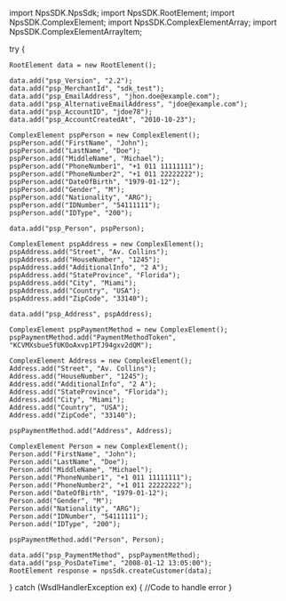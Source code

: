 import NpsSDK.NpsSdk;
import NpsSDK.RootElement;
import NpsSDK.ComplexElement;
import NpsSDK.ComplexElementArray;
import NpsSDK.ComplexElementArrayItem;

try {

    RootElement data = new RootElement();

    data.add("psp_Version", "2.2");
    data.add("psp_MerchantId", "sdk_test");
    data.add("psp_EmailAddress", "jhon.doe@example.com");
    data.add("psp_AlternativeEmailAddress", "jdoe@example.com");
    data.add("psp_AccountID", "jdoe78");
    data.add("psp_AccountCreatedAt", "2010-10-23");

    ComplexElement pspPerson = new ComplexElement();
    pspPerson.add("FirstName", "John");
    pspPerson.add("LastName", "Doe");
    pspPerson.add("MiddleName", "Michael");
    pspPerson.add("PhoneNumber1", "+1 011 11111111");
    pspPerson.add("PhoneNumber2", "+1 011 22222222");
    pspPerson.add("DateOfBirth", "1979-01-12");
    pspPerson.add("Gender", "M");
    pspPerson.add("Nationality", "ARG");
    pspPerson.add("IDNumber", "54111111");
    pspPerson.add("IDType", "200");

    data.add("psp_Person", pspPerson);

    ComplexElement pspAddress = new ComplexElement();
    pspAddress.add("Street", "Av. Collins");
    pspAddress.add("HouseNumber", "1245");
    pspAddress.add("AdditionalInfo", "2 A");
    pspAddress.add("StateProvince", "Florida");
    pspAddress.add("City", "Miami");
    pspAddress.add("Country", "USA");
    pspAddress.add("ZipCode", "33140");

    data.add("psp_Address", pspAddress);

    ComplexElement pspPaymentMethod = new ComplexElement();
    pspPaymentMethod.add("PaymentMethodToken", "KCVMXsbue5fUKOoAxvp1PTJ94gxv2dQM");

    ComplexElement Address = new ComplexElement();
    Address.add("Street", "Av. Collins");
    Address.add("HouseNumber", "1245");
    Address.add("AdditionalInfo", "2 A");
    Address.add("StateProvince", "Florida");
    Address.add("City", "Miami");
    Address.add("Country", "USA");
    Address.add("ZipCode", "33140");

    pspPaymentMethod.add("Address", Address);

    ComplexElement Person = new ComplexElement();
    Person.add("FirstName", "John");
    Person.add("LastName", "Doe");
    Person.add("MiddleName", "Michael");
    Person.add("PhoneNumber1", "+1 011 11111111");
    Person.add("PhoneNumber2", "+1 011 22222222");
    Person.add("DateOfBirth", "1979-01-12");
    Person.add("Gender", "M");
    Person.add("Nationality", "ARG");
    Person.add("IDNumber", "54111111");
    Person.add("IDType", "200");

    pspPaymentMethod.add("Person", Person);

    data.add("psp_PaymentMethod", pspPaymentMethod);
    data.add("psp_PosDateTime", "2008-01-12 13:05:00");
    RootElement response = npsSdk.createCustomer(data);

} catch (WsdlHandlerException ex) {
    //Code to handle error
}
